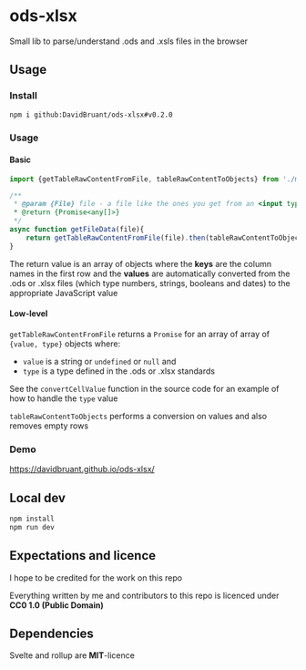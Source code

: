 # ods-xlsx

Small lib to parse/understand .ods and .xsls files in the browser


## Usage

### Install

```sh
npm i github:DavidBruant/ods-xlsx#v0.2.0
```


### Usage

#### Basic

```js
import {getTableRawContentFromFile, tableRawContentToObjects} from './main.js'

/**
 * @param {File} file - a file like the ones you get from an <input type=file>
 * @return {Promise<any[]>}
 */ 
async function getFileData(file){
    return getTableRawContentFromFile(file).then(tableRawContentToObjects)
}
```

The return value is an array of objects where 
the **keys** are the column names in the first row and 
the **values** are automatically converted from the .ods or .xlsx files (which type numbers, strings, booleans and dates) 
to the appropriate JavaScript value


#### Low-level

`getTableRawContentFromFile` returns a `Promise` for an array of array of `{value, type}` objects where:
- `value` is a string or `undefined` or `null` and 
- `type` is a type defined in the .ods or .xlsx standards

See the `convertCellValue` function in the source code for an example of how to handle the `type` value


`tableRawContentToObjects` performs a conversion on values and also removes empty rows

### Demo

https://davidbruant.github.io/ods-xlsx/


## Local dev

```sh
npm install
npm run dev
```


## Expectations and licence

I hope to be credited for the work on this repo

Everything written by me and contributors to this repo is licenced under **CC0 1.0 (Public Domain)**


## Dependencies

Svelte and rollup are **MIT**-licence
